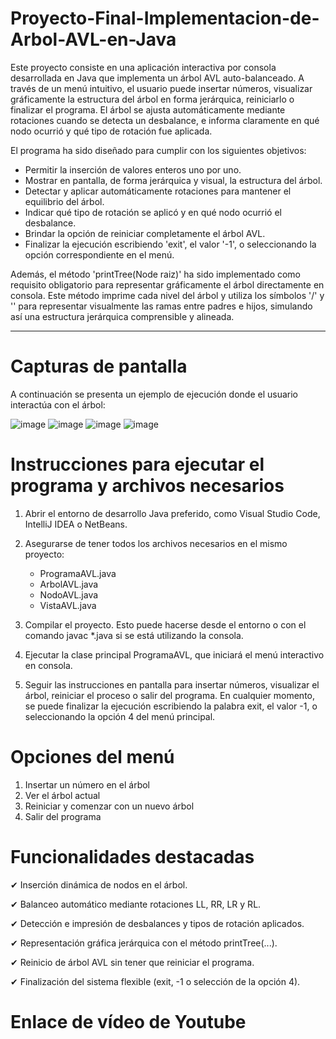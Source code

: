 # Proyecto-Final-Implementacion-de-Arbol-AVL-en-Java

Este proyecto consiste en una aplicación interactiva por consola desarrollada en Java que implementa un árbol AVL auto-balanceado. A través de un menú intuitivo, el usuario puede insertar números, visualizar gráficamente la estructura del árbol en forma jerárquica, reiniciarlo o finalizar el programa. El árbol se ajusta automáticamente mediante rotaciones cuando se detecta un desbalance, e informa claramente en qué nodo ocurrió y qué tipo de rotación fue aplicada.


El programa ha sido diseñado para cumplir con los siguientes objetivos:

- Permitir la inserción de valores enteros uno por uno.
- Mostrar en pantalla, de forma jerárquica y visual, la estructura del árbol.
- Detectar y aplicar automáticamente rotaciones para mantener el equilibrio del árbol.
- Indicar qué tipo de rotación se aplicó y en qué nodo ocurrió el desbalance.
- Brindar la opción de reiniciar completamente el árbol AVL.
- Finalizar la ejecución escribiendo 'exit', el valor '-1', o seleccionando la opción correspondiente en el menú.

Además, el método 'printTree(Node raiz)' ha sido implementado como requisito obligatorio para representar gráficamente el árbol directamente en consola. Este método imprime cada nivel del árbol y utiliza los símbolos '/' y '\' para representar visualmente las ramas entre padres e hijos, simulando así una estructura jerárquica comprensible y alineada.

---

# Capturas de pantalla

A continuación se presenta un ejemplo de ejecución donde el usuario interactúa con el árbol:

![image](https://github.com/user-attachments/assets/c233417d-2496-4031-ad9e-6aa7f2cc2616)
![image](https://github.com/user-attachments/assets/de802b09-00e9-446c-8563-a90854a969af)
![image](https://github.com/user-attachments/assets/c567a943-beb9-43f0-8342-efa52808ee50)
![image](https://github.com/user-attachments/assets/8ff35edd-83ba-4c6b-8d98-8659b691ab38)


# Instrucciones para ejecutar el programa y archivos necesarios

1. Abrir el entorno de desarrollo Java preferido, como Visual Studio Code, IntelliJ IDEA o NetBeans.
2. Asegurarse de tener todos los archivos necesarios en el mismo proyecto:

   - ProgramaAVL.java
   - ArbolAVL.java
   - NodoAVL.java
   - VistaAVL.java 

3. Compilar el proyecto. Esto puede hacerse desde el entorno o con el comando javac *.java si se está utilizando la consola.
4. Ejecutar la clase principal ProgramaAVL, que iniciará el menú interactivo en consola.
5. Seguir las instrucciones en pantalla para insertar números, visualizar el árbol, reiniciar el proceso o salir del programa. En cualquier momento, se puede finalizar la ejecución escribiendo la palabra exit, el valor -1, o seleccionando la opción 4 del menú principal.

# Opciones del menú

1. Insertar un número en el árbol
2. Ver el árbol actual
3. Reiniciar y comenzar con un nuevo árbol
4. Salir del programa

# Funcionalidades destacadas

✔ Inserción dinámica de nodos en el árbol.

✔ Balanceo automático mediante rotaciones LL, RR, LR y RL.

✔ Detección e impresión de desbalances y tipos de rotación aplicados.

✔ Representación gráfica jerárquica con el método printTree(...).

✔ Reinicio de árbol AVL sin tener que reiniciar el programa.

✔ Finalización del sistema flexible (exit, -1 o selección de la opción 4).

# Enlace de vídeo de Youtube

